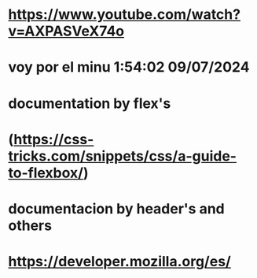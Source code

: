 #   https://www.youtube.com/watch?v=AXPASVeX74o</h3>
#   voy por el minu 1:54:02 09/07/2024


#   documentation by flex's
#   (https://css-tricks.com/snippets/css/a-guide-to-flexbox/)
#   documentacion by header's and others
#   https://developer.mozilla.org/es/